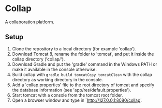 # Collap

A collaboration platform.


## Setup

1. Clone the repository to a local directory (for example 'collap').
2. Download Tomcat 8, rename the folder to 'tomcat', and put it inside the collap directory ('collap/').
3. Download Gradle and put the 'gradle' command in the Windows PATH or make it available in the console otherwise.
4. Build collap with `gradle build tomcatCopy tomcatClean` with the collap directory as working directory in the console.
5. Add a 'collap.properties' file to the root directory of tomcat and specify the database information (see 'app/res/default.properties').
6. Start tomcat with a console from the tomcat root folder.
7. Open a browser window and type in `http://127.0.0.1:8080/collap'.